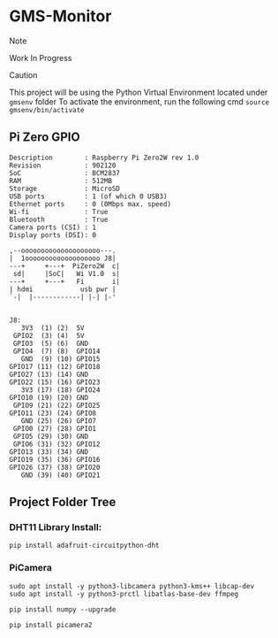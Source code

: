 # GMS-Monitor

> [!NOTE]  
> Work In Progress

> [!CAUTION]
> This project will be using the Python Virtual Environment located under `gmsenv` folder
> To activate the environment, run the following cmd `source gmsenv/bin/activate` 

## Pi Zero GPIO
```commandline
Description        : Raspberry Pi Zero2W rev 1.0
Revision           : 902120
SoC                : BCM2837
RAM                : 512MB
Storage            : MicroSD
USB ports          : 1 (of which 0 USB3)
Ethernet ports     : 0 (0Mbps max. speed)
Wi-fi              : True
Bluetooth          : True
Camera ports (CSI) : 1
Display ports (DSI): 0

,--oooooooooooooooooooo---.
|  1ooooooooooooooooooo J8|
---+     +---+  PiZero2W  c|
 sd|     |SoC|   Wi V1.0  s|
---+     +---+   Fi       i|
| hdmi            usb pwr |
`-|  |------------| |-| |-'


J8:
   3V3  (1) (2)  5V
 GPIO2  (3) (4)  5V
 GPIO3  (5) (6)  GND
 GPIO4  (7) (8)  GPIO14
   GND  (9) (10) GPIO15
GPIO17 (11) (12) GPIO18
GPIO27 (13) (14) GND
GPIO22 (15) (16) GPIO23
   3V3 (17) (18) GPIO24
GPIO10 (19) (20) GND
 GPIO9 (21) (22) GPIO25
GPIO11 (23) (24) GPIO8
   GND (25) (26) GPIO7
 GPIO0 (27) (28) GPIO1
 GPIO5 (29) (30) GND
 GPIO6 (31) (32) GPIO12
GPIO13 (33) (34) GND
GPIO19 (35) (36) GPIO16
GPIO26 (37) (38) GPIO20
   GND (39) (40) GPIO21
```

## Project Folder Tree

### DHT11 Library Install:
```
pip install adafruit-circuitpython-dht

```
<!--
```
git clone https://github.com/adafruit/Adafruit_Python_DHT.git
sudo apt-get install python3-setuptools
sudo apt-get install python3-dev
cd Adafruit_Python_DHT
sudo python setup.py install --force-pi
sudo apt-get install libgpiod2
```
-->

### PiCamera
```
sudo apt install -y python3-libcamera python3-kms++ libcap-dev
sudo apt install -y python3-prctl libatlas-base-dev ffmpeg

pip install numpy --upgrade

pip install picamera2
```
